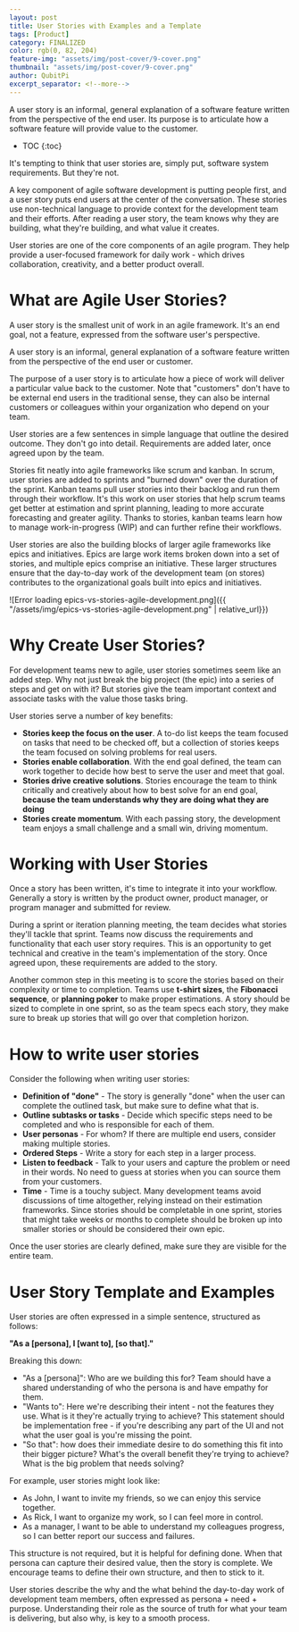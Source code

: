 ```yaml
---
layout: post
title: User Stories with Examples and a Template
tags: [Product]
category: FINALIZED
color: rgb(0, 82, 204)
feature-img: "assets/img/post-cover/9-cover.png"
thumbnail: "assets/img/post-cover/9-cover.png"
author: QubitPi
excerpt_separator: <!--more-->
---
```


A user story is an informal, general explanation of a software feature written from the perspective of the end user. Its purpose is to articulate how a software feature will provide value to the customer.

<!--more-->

* TOC
{:toc}

It's tempting to think that user stories are, simply put, software system requirements. But they're not.

A key component of agile software development is putting people first, and a user story puts end users at the center of
the conversation. These stories use non-technical language to provide context for the development team and their
efforts. After reading a user story, the team knows why they are building, what they're building, and what value it
creates.

User stories are one of the core components of an agile program. They help provide a user-focused framework for daily
work - which drives collaboration, creativity, and a better product overall.

What are Agile User Stories?
============================

A user story is the smallest unit of work in an agile framework. It's an end goal, not a feature, expressed from the
software user's perspective.

A user story is an informal, general explanation of a software feature written from the perspective of the end user or
customer.

The purpose of a user story is to articulate how a piece of work will deliver a particular value back to the customer.
Note that "customers" don't have to be external end users in the traditional sense, they can also be internal customers
or colleagues within your organization who depend on your team.

User stories are a few sentences in simple language that outline the desired outcome. They don't go into detail.
Requirements are added later, once agreed upon by the team.

Stories fit neatly into agile frameworks like scrum and kanban. In scrum, user stories are added to sprints and "burned
down" over the duration of the sprint. Kanban teams pull user stories into their backlog and run them through their
workflow. It's this work on user stories that help scrum teams get better at estimation and sprint planning, leading to
more accurate forecasting and greater agility. Thanks to stories, kanban teams learn how to manage work-in-progress
(WIP) and can further refine their workflows.

User stories are also the building blocks of larger agile frameworks like epics and initiatives. Epics are large work
items broken down into a set of stories, and multiple epics comprise an initiative. These larger structures ensure that
the day-to-day work of the development team (on stores) contributes to the organizational goals built into epics and
initiatives.

![Error loading epics-vs-stories-agile-development.png]({{ "/assets/img/epics-vs-stories-agile-development.png" | relative_url}})

Why Create User Stories?
========================

For development teams new to agile, user stories sometimes seem like an added step. Why not just break the big project
(the epic) into a series of steps and get on with it? But stories give the team important context and associate tasks
with the value those tasks bring.

User stories serve a number of key benefits:

* **Stories keep the focus on the user**. A to-do list keeps the team focused on tasks that need to be checked off, but
  a collection of stories keeps the team focused on solving problems for real users.
* **Stories enable collaboration**. With the end goal defined, the team can work together to decide how best to serve
  the user and meet that goal.
* **Stories drive creative solutions**. Stories encourage the team to think critically and creatively about how to best
  solve for an end goal, **because the team understands why they are doing what they are doing**
* **Stories create momentum**. With each passing story, the development team enjoys a small challenge and a small win,
  driving momentum.

Working with User Stories
=========================

Once a story has been written, it's time to integrate it into your workflow. Generally a story is written by the product
owner, product manager, or program manager and submitted for review.

During a sprint or iteration planning meeting, the team decides what stories they'll tackle that sprint. Teams now
discuss the requirements and functionality that each user story requires. This is an opportunity to get technical and
creative in the team's implementation of the story. Once agreed upon, these requirements are added to the story.

Another common step in this meeting is to score the stories based on their complexity or time to completion. Teams use
**t-shirt sizes**, the **Fibonacci sequence**, or **planning poker** to make proper estimations. A story should be sized
to complete in one sprint, so as the team specs each story, they make sure to break up stories that will go over that
completion horizon.

How to write user stories
=========================

Consider the following when writing user stories:

* **Definition of "done"** - The story is generally "done" when the user can complete the outlined task, but make sure
  to define what that is.
* **Outline subtasks or tasks** - Decide which specific steps need to be completed and who is responsible for each of
  them.
* **User personas** - For whom? If there are multiple end users, consider making multiple stories.
* **Ordered Steps** - Write a story for each step in a larger process.
* **Listen to feedback** - Talk to your users and capture the problem or need in their words. No need to guess at
  stories when you can source them from your customers.
* **Time** - Time is a touchy subject. Many development teams avoid discussions of time altogether, relying instead on
  their estimation frameworks. Since stories should be completable in one sprint, stories that might take weeks or months
  to complete should be broken up into smaller stories or should be considered their own epic.

Once the user stories are clearly defined, make sure they are visible for the entire team.

User Story Template and Examples
================================

User stories are often expressed in a simple sentence, structured as follows:

**"As a [persona], I [want to], [so that]."**

Breaking this down:

* "As a [persona]": Who are we building this for? Team should have a shared understanding of who the persona is and have
  empathy for them.
* "Wants to": Here we're describing their intent - not the features they use. What is it they're actually trying to
  achieve? This statement should be implementation free - if you're describing any part of the UI and not what the user
  goal is you're missing the point.
* "So that": how does their immediate desire to do something this fit into their bigger picture? What's the overall
  benefit they're trying to achieve? What is the big problem that needs solving?

For example, user stories might look like:

* As John, I want to invite my friends, so we can enjoy this service together.
* As Rick, I want to organize my work, so I can feel more in control.
* As a manager, I want to be able to understand my colleagues progress, so I can better report our success and failures.

This structure is not required, but it is helpful for defining done. When that persona can capture their desired value,
then the story is complete. We encourage teams to define their own structure, and then to stick to it.

User stories describe the why and the what behind the day-to-day work of development team members, often expressed as
persona + need + purpose. Understanding their role as the source of truth for what your team is delivering, but also
why, is key to a smooth process.
